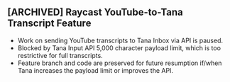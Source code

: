 ## [ARCHIVED] Raycast YouTube-to-Tana Transcript Feature
- Work on sending YouTube transcripts to Tana Inbox via API is paused.
- Blocked by Tana Input API 5,000 character payload limit, which is too restrictive for full transcripts.
- Feature branch and code are preserved for future resumption if/when Tana increases the payload limit or improves the API. 
